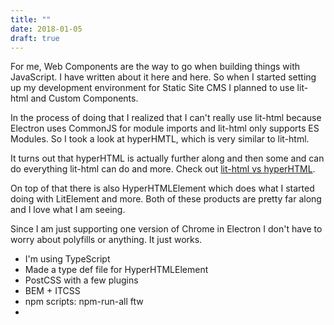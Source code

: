 ```yaml
---
title: ""
date: 2018-01-05
draft: true
---
```


For me, Web Components are the way to go when building things with JavaScript. I have written about it here and here. So when I started setting up my development environment for Static Site CMS I planned to use lit-html and Custom Components. 

In the process of doing that I realized that I can't really use lit-html because Electron uses CommonJS for module imports and lit-html only supports ES Modules. So I took a look at hyperHMTL, which is very similar to lit-html. 

It turns out that hyperHTML is actually further along and then some and can do everything lit-html can do and more. Check out [lit-html vs hyperHTML](https://gist.github.com/WebReflection/fadcc419f5ccaae92bc167d8ff5c611b).

On top of that there is also HyperHTMLElement which does what I started doing with LitElement and more. Both of these products are pretty far along and I love what I am seeing. 

Since I am just supporting one version of Chrome in Electron I don't have to worry about polyfills or anything. It just works.

- I'm using TypeScript
- Made a type def file for HyperHTMLElement
- PostCSS with a few plugins
- BEM + ITCSS
- npm scripts: npm-run-all ftw
- 

